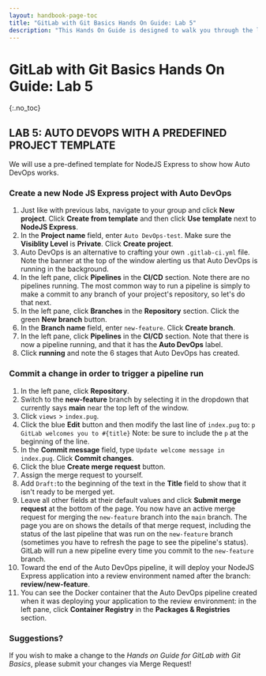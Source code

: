 ```yaml
---
layout: handbook-page-toc
title: "GitLab with Git Basics Hands On Guide: Lab 5"
description: "This Hands On Guide is designed to walk you through the lab exercises used in the GitLab with Git Basics course."
---
```

# GitLab with Git Basics Hands On Guide: Lab 5
{:.no_toc}

## LAB 5: AUTO DEVOPS WITH A PREDEFINED PROJECT TEMPLATE

We will use a pre-defined template for NodeJS Express to show how Auto DevOps works.

### Create a new Node JS Express project with Auto DevOps
1. Just like with previous labs, navigate to your group and click **New project**. Click **Create from template** and then click **Use template** next to **NodeJS Express**.
2. In the **Project name** field, enter `Auto DevOps-test`. Make sure the **Visiblity Level** is **Private**. Click **Create project**.
3. Auto DevOps is an alternative to crafting your own `.gitlab-ci.yml` file. Note the banner at the top of the window alerting us that Auto DevOps is running in the background.
4. In the left pane, click **Pipelines** in the **CI/CD** section. Note there are no pipelines running. The most common way to run a pipeline is simply to make a commit to any branch of your project's repository, so let's do that next.
5. In the left pane, click **Branches** in the **Repository** section. Click the green **New branch** button.
6. In the **Branch name** field, enter `new-feature`. Click **Create branch**.
7. In the left pane, click **Pipelines** in the **CI/CD** section. Note that there is now a pipeline running, and that it has the **Auto DevOps** label.
8. Click **running** and note the 6 stages that Auto DevOps has created.

### Commit a change in order to trigger a pipeline run
1. In the left pane, click **Repository**.
2. Switch to the **new-feature** branch by selecting it in the dropdown that currently says **main** near the top left of the window.
4. Click `views` > `index.pug`.
5. Click the blue **Edit** button and then modify the last line of `index.pug` to: `p GitLab welcomes you to #{title}` Note: be sure to include the `p` at the beginning of the line.
6. In the **Commit message** field, type `Update welcome message in index.pug`. Click **Commit changes**.
7. Click the blue **Create merge request** button.
8. Assign the merge request to yourself.
9. Add `Draft:`to the beginning of the text in the **Title** field to show that it isn't ready to be merged yet.
10. Leave all other fields at their default values and click **Submit merge request** at the bottom of the page. You now have an active merge request for merging the `new-feature` branch into the `main` branch. The page you are on shows the details of that merge request, including the status of the last pipeline that was run on the `new-feature` branch (sometimes you have to refresh the page to see the pipeline's status). GitLab will run a new pipeline every time you commit to the `new-feature` branch.
11. Toward the end of the Auto DevOps pipeline, it will deploy your NodeJS Express application into a review environment named after the branch: **review/new-feature**.
12. You can see the Docker container that the Auto DevOps pipeline created when it was deploying your application to the review environment: in the left pane, click **Container Registry** in the **Packages & Registries** section.

### Suggestions?

If you wish to make a change to the *Hands on Guide for GitLab with Git Basics*, please submit your changes via Merge Request!
